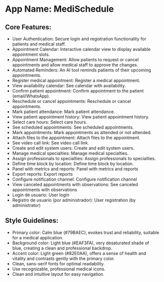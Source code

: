 # **App Name**: MediSchedule

## Core Features:

- User Authentication: Secure login and registration functionality for patients and medical staff.
- Appointment Calendar: Interactive calendar view to display available appointment slots.
- Appointment Management: Allow patients to request or cancel appointments and allow medical staff to approve the changes.
- Automated Reminders: An AI tool reminds patients of their upcoming appointments.
- Register medical appointment: Register a medical appointment.
- View availability calendar: See calendar with availability.
- Confirm patient appointment: Confirm appointment to the patient (email/WhatsApp).
- Reschedule or cancel appointments: Reschedule or cancel appointments.
- Mark patient attendance: Mark patient attendance.
- View patient appointment history: View patient appointment history.
- Select care hours: Select care hours.
- See scheduled appointments: See scheduled appointments.
- Mark appointments: Mark appointments as attended or not attended.
- Attach files to the appointment: Attach files to the appointment.
- See video call link: See video call link.
- Create and edit system users: Create and edit system users.
- Manage medical specialties: Manage medical specialties.
- Assign professionals to specialties: Assign professionals to specialties.
- Define time block by location: Define time block by location.
- Panel with metrics and reports: Panel with metrics and reports
- Export reports: Export reports
- Configure notification channel: Configure notification channel
- View canceled appointments with observations: See canceled appointments with observations
- Login de usuario: User login
- Registro de usuario (por administrador): User registration (by administrator)

## Style Guidelines:

- Primary color: Calm blue (#79BAEC), evokes trust and reliability, suitable for a medical application.
- Background color: Light blue (#EAF3FA), very desaturated shade of blue, creating a clean and professional backdrop.
- Accent color: Light green (#82E0AA), offers a sense of health and vitality and contrasts gently with the primary color.
- Clean, sans-serif fonts for optimal readability.
- Use recognizable, professional medical icons.
- Clean and intuitive layout for easy navigation.